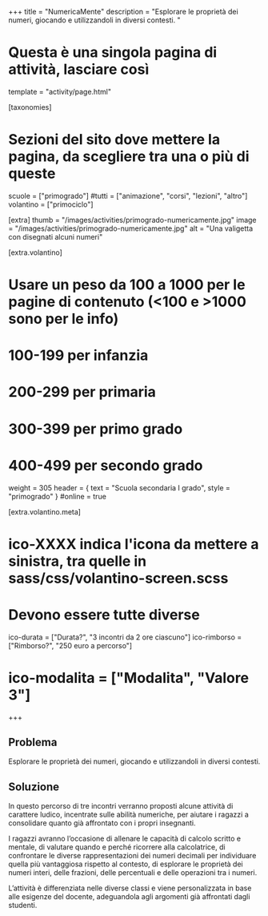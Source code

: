 +++
title = "NumericaMente"
description = "Esplorare le proprietà dei numeri, giocando e utilizzandoli in diversi contesti. "

# Questa è una singola pagina di attività, lasciare così
template = "activity/page.html"

[taxonomies]
# Sezioni del sito dove mettere la pagina, da scegliere tra una o più di queste
scuole = ["primogrado"]
#tutti = ["animazione", "corsi", "lezioni", "altro"]
volantino = ["primociclo"]

[extra]
thumb = "/images/activities/primogrado-numericamente.jpg"
image = "/images/activities/primogrado-numericamente.jpg"
alt = "Una valigetta con disegnati alcuni numeri"

[extra.volantino]
# Usare un peso da 100 a 1000 per le pagine di contenuto (<100 e >1000 sono per le info)
# 100-199 per infanzia
# 200-299 per primaria
# 300-399 per primo grado
# 400-499 per secondo grado
weight = 305
header = { text = "Scuola secondaria I grado", style = "primogrado" }
#online = true

[extra.volantino.meta]
# ico-XXXX indica l'icona da mettere a sinistra, tra quelle in sass/css/volantino-screen.scss
# Devono essere tutte diverse 
ico-durata = ["Durata?", "3 incontri da 2 ore ciascuno"]
ico-rimborso = ["Rimborso?", "250 euro a percorso"]
# ico-modalita = ["Modalita", "Valore 3"]
+++

<h2 class="ico ico-primogrado-problema">Problema</h2>

Esplorare le proprietà dei numeri, giocando e utilizzandoli in diversi contesti. 

<h2 class="ico ico-primogrado-soluzione">Soluzione</h2>

In questo percorso di tre incontri verranno proposti alcune attività di carattere ludico, incentrate sulle abilità numeriche, per aiutare i ragazzi a consolidare quanto già affrontato con i propri insegnanti. 

I ragazzi avranno l’occasione di allenare le capacità di calcolo scritto e mentale, di valutare quando e perché ricorrere alla calcolatrice, di confrontare le diverse rappresentazioni dei numeri decimali per individuare quella più vantaggiosa rispetto al contesto, di esplorare le proprietà dei numeri interi, delle frazioni, delle percentuali e delle operazioni tra i numeri. 

L’attività è differenziata nelle diverse classi e viene personalizzata in base alle esigenze del docente, adeguandola agli argomenti già affrontati dagli studenti.  
